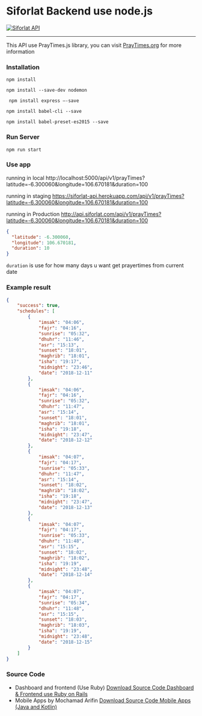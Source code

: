# Siforlat Backend use node.js

[![Siforlat API](https://res.cloudinary.com/siforlat/image/upload/v1544540907/logo/siforlat-logo-black.png "Siforlat API")](https://siforlat.com/ "Siforlat API")

------------

This API use PrayTimes.js library, you can visit [PrayTimes.org](http://praytimes.org/ "PrayTimes.org") for more information

### Installation
``` npm install ```

``` npm install --save-dev nodemon ```

``` npm install express —-save```

``` npm install babel-cli --save ```

``` npm install babel-preset-es2015 --save ```

### Run Server
``` npm run start ```

### Use app
running in local
http://localhost:5000/api/v1/prayTimes?latitude=-6.300060&longitude=106.670181&duration=100

running in  staging 
https://siforlat-api.herokuapp.com/api/v1/prayTimes?latitude=-6.300060&longitude=106.670181&duration=100

running in  Production 
http://api.siforlat.com/api/v1/prayTimes?latitude=-6.300060&longitude=106.670181&duration=100

```json
{
  "latitude": -6.300060,
  "longitude": 106.670181,
  "duration": 10
}
```

``` duration ``` is use for how many days u want get prayertimes from current date

### Example result
```json
{
    "success": true,
    "schedules": [
        {
            "imsak": "04:06",
            "fajr": "04:16",
            "sunrise": "05:32",
            "dhuhr": "11:46",
            "asr": "15:13",
            "sunset": "18:01",
            "maghrib": "18:01",
            "isha": "19:17",
            "midnight": "23:46",
            "date": "2018-12-11"
        },
        {
            "imsak": "04:06",
            "fajr": "04:16",
            "sunrise": "05:32",
            "dhuhr": "11:47",
            "asr": "15:14",
            "sunset": "18:01",
            "maghrib": "18:01",
            "isha": "19:18",
            "midnight": "23:47",
            "date": "2018-12-12"
        },
        {
            "imsak": "04:07",
            "fajr": "04:17",
            "sunrise": "05:33",
            "dhuhr": "11:47",
            "asr": "15:14",
            "sunset": "18:02",
            "maghrib": "18:02",
            "isha": "19:18",
            "midnight": "23:47",
            "date": "2018-12-13"
        },
        {
            "imsak": "04:07",
            "fajr": "04:17",
            "sunrise": "05:33",
            "dhuhr": "11:48",
            "asr": "15:15",
            "sunset": "18:02",
            "maghrib": "18:02",
            "isha": "19:19",
            "midnight": "23:48",
            "date": "2018-12-14"
        },
        {
            "imsak": "04:07",
            "fajr": "04:17",
            "sunrise": "05:34",
            "dhuhr": "11:48",
            "asr": "15:15",
            "sunset": "18:03",
            "maghrib": "18:03",
            "isha": "19:19",
            "midnight": "23:48",
            "date": "2018-12-15"
        }
    ]
}
```

### Source Code
- Dashboard and frontend (Use Ruby) [Download Source Code  Dashboard & Frontend use Ruby on Rails](https://github.com/muhammadyana/sistem-informasi-jadwal-sholat-siforlat "Dashboard & Frontend use Ruby on Rails")
- Mobile Apps by Mochamad Arifin [Download Source Code Mobile Apps (Java and Kotlin)](https://github.com/flasharifin/Sistem-Informasi-Jadwal-Sholat-Mobile-App "Mobile Apps (Java and Kotlin)") 
